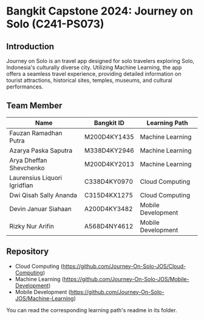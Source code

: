 # Bangkit Capstone 2024: Journey on Solo (C241-PS073)

## Introduction

Journey on Solo is an travel app designed for solo travelers exploring Solo, Indonesia's culturally diverse city. Utilizing Machine Learning, the app offers a seamless travel experience, providing detailed information on tourist attractions, historical sites, temples, museums, and cultural performances.

## Team Member

| Name                         | Bangkit ID   | Learning Path      |
| ---------------------------- | ------------ | ------------------ |
| Fauzan Ramadhan Putra        | M200D4KY1435 | Machine Learning   |
| Azarya Paska Saputra         | M338D4KY2946 | Machine Learning   |
| Arya Dheffan Shevchenko      | M200D4KY2013 | Machine Learning   |
| Laurensius Liquori Igridfian | C338D4KY0970 | Cloud Computing    |
| Dwi Qisah Sally Ananda       | C315D4KX1275 | Cloud Computing    |
| Devin Januar Siahaan         | A200D4KY3482 | Mobile Development |
| Rizky Nur Arifin             | A568D4NY4612 | Mobile Development |

## Repository

- Cloud Computing (https://github.com/Journey-On-Solo-JOS/Cloud-Computing)
- Machine Learning (https://github.com/Journey-On-Solo-JOS/Mobile-Development)
- Mobile Development (https://github.com/Journey-On-Solo-JOS/Machine-Learning)

You can read the corresponding learning path's readme in its folder.